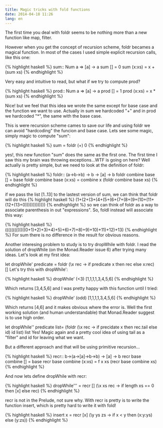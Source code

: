 ```yaml
---
title: Magic tricks with fold functions
date: 2014-04-18 11:26
lang: en
---
```



The first time you deal with foldr seems to be nothing more than a new function like map, filter.

However when you get the concept of recursion scheme, foldr becames a magical function.
In most of the cases I used simple explicit recursion calls, like this one:

{% highlight haskell %}
sum:: Num a => [a] -> a
sum [] = 0
sum (x:xs) = x + (sum xs)
{% endhighlight %}

Very easy and intuitive to read, but what if we try to compute prod?

{% highlight haskell %}
prod:: Num a => [a] -> a
prod [] = 1
prod (x:xs) = x * (sum xs)
{% endhighlight %}

Nice! but we feel that this idea we wrote the same except for base case and the function we want to use. Actually in sum we hardcoded "+" and in prod we hardcoded "*", the same with the base case.

This is were recursion scheme cames to save our life and using foldr we can avoid "hardcoding" the funcion and base case. Lets see some magic, simply magic to compute "sum":

{% highlight haskell %}
sum = foldr (+) 0
{% endhighlight %}

yes!, this new function "sum" does the same as the first one. The first time I saw this my brain was throwing exceptions...WTF is going on here? Well actually is pretty simple, but we need to look at the definition of foldr:

{% highlight haskell %}
foldr:: (a->b->b) -> b -> [a] -> b
foldr combine base [] = base
foldr combine base (x:xs) = combine x (foldr combine base xs)
{% endhighlight %}

if we pass the list [1..13] to the lastest version of sum, we can think that foldr will do this
{% highlight haskell %}
  (1+(2+(3+(4+(5+(6+(7+(8+(9+(10+(11+(12+(13+0)))))))))))))
{% endhighlight %}
so we can think of foldr as a way to associate parenthesis in out "expressions". So, foldl instead will associate this way:

{% highlight haskell %}
  (((((((((((((0+1)+2)+3)+4)+5)+6)+7)+8)+9)+10)+11)+12)+13)
{% endhighlight %}
For sum there is no difference in the result for obvious reasons.

Another interesing problem to study is to try dropWhile with foldr. I read the solution of dropWhile (on the Monad.Reader issue 6) after trying many ideas. Let's look at my first idea:

let dropWhile' predicate = foldr (\x rec -> if predicate x then rec else x:rec) []
Let's try this with dropWhile':

{% highlight haskell %}
dropWhile' (<3) [1,1,1,1,3,4,5,6]
{% endhighlight %}

Which returns [3,4,5,6] and I was pretty happy with this function until I tried:

{% highlight haskell %}
dropWhile' (odd) [1,1,1,1,3,4,5,6]
{% endhighlight %}

Which returns [4,6] and it makes obvious where the error is. Well the first working solution (and human understandable) that Monad.Reader suggest is to use high order.

let dropWhile'' predicate list= (foldr (\x rec -> if precidate x then rec.tail else id) id list) list
Yes! Magic again and a pretty cool idea of using tail as a "filter" and id for leaving what we want.

But a different approach and that will be using primitive recursion...

{% highlight haskell %}
recr:: b->(a->[a]->b->b) -> [a] -> b
recr base combine [] = base
recr base combine (x:xs) = f x xs (recr base combine xs)
{% endhighlight %}

And now lets define dropWhile with recr:

{% highlight haskell %}
dropWhile''' = recr [] (\x xs rec -> if length xs == 0 then [x] else rec)
{% endhighlight %}

recr is not in the Prelude, not sure why. With recr is pretty is to write the function insert, which is pretty hard to write it with fold!

{% highlight haskell %}
insert x = recr [x] (\y ys zs -> if x < y then (x:y:ys) else (y:zs))
{% endhighlight %}
